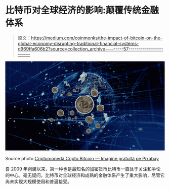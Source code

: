 # 比特币对全球经济的影响:颠覆传统金融体系

> 原文：<https://medium.com/coinmonks/the-impact-of-bitcoin-on-the-global-economy-disrupting-traditional-financial-systems-d969ffa606b2?source=collection_archive---------57----------------------->

![](img/ba7bb77b05a50ab568f2cb690ff3cc35.png)

Source photo [Criptomonedă Cripto Bitcoin — Imagine gratuită pe Pixabay](https://pixabay.com/ro/illustrations/criptomoned%c4%83-cripto-bitcoin-6601591/)

自 2009 年创建以来，第一种也是最知名的加密货币比特币一直处于关注和争论的中心。毫无疑问，比特币对全球经济和成熟的金融体系产生了重大影响，尽管它尚未实现大规模使用和普遍接受。